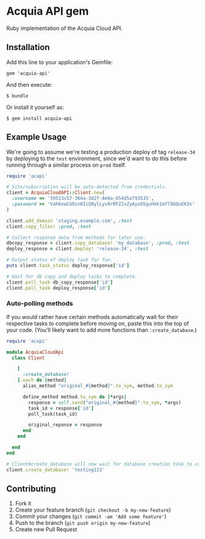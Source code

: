 # Acquia API gem

Ruby implementation of the Acquia Cloud API.

## Installation

Add this line to your application's Gemfile:

    gem 'acquia-api'

And then execute:

    $ bundle

Or install it yourself as: 

    $ gem install acquia-api

## Example Usage

We're going to assume we're testing a production deploy of tag
`release-34` by deploying to the `test` environment, since we'd want to
do this before running through a similar process on `prod` itself.

```rb
require 'acapi'

# Site/subscription will be auto-detected from credentials.
client = AcquiaCloudAPI::Client.new(
  :username => '39513c57-364a-3d2f-4e6a-654d5a793535',
  :password => 'Vah6ewCG0zn0IiQ8ylLyv8rRFZ2vZyAysOSguHkk1mfl9GQuEK3x'
)

client.add_domain 'staging.example.com', :test
client.copy_files! :prod, :test

# Collect response data from methods for later use.
dbcopy_response = client.copy_database! 'my_database', :prod, :test
deploy_response = client.deploy! 'release-34', :test

# Output status of deploy task for fun.
puts client.task_status deploy_response['id']

# Wait for db copy and deploy tasks to complete.
client.poll_task db_copy_response['id']
client.poll_task deploy_response['id']
```

### Auto-polling methods

If you would rather have certain methods automatically wait for their
respective tasks to complete before moving on, paste this into the top
of your code. (You'll likely want to add more functions than
`:create_database`.)

```rb
require 'acapi'

module AcquiaCloudApi
  class Client

    [
      :create_database!
    ].each do |method|
      alias_method "original_#{method}".to_sym, method.to_sym

      define_method method.to_sym do |*args|
        response = self.send("original_#{method}".to_sym, *args)
        task_id = response['id']
        poll_task(task_id)

        original_reponse = response
      end
    end

  end
end

# Client#create_database will now wait for database creation task to complete.
client.create_database! 'testing123'

```

## Contributing

1. Fork it
2. Create your feature branch (`git checkout -b my-new-feature`)
3. Commit your changes (`git commit -am 'Add some feature'`)
4. Push to the branch (`git push origin my-new-feature`)
5. Create new Pull Request
